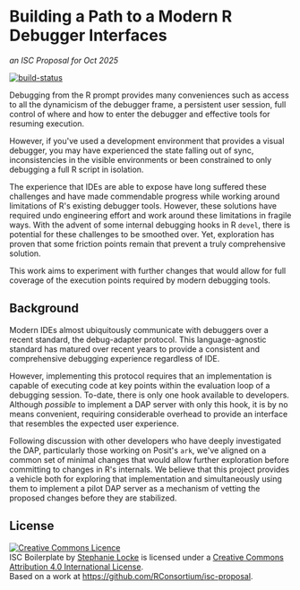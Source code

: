 # Building a Path to a Modern R Debugger Interfaces

_an ISC Proposal for Oct 2025_

[![build-status](https://github.com/dgkf/2025-10-isc-proposal-debug-adapter/actions/workflows/publish-proposal.yaml/badge.svg)](https://github.com/dgkf/2025-10-isc-proposal-debug-adapter/actions/workflows/publish-proposal.yaml)

Debugging from the R prompt provides many conveniences such as access to all the
dynamicism of the debugger frame, a persistent user session, full control of
where and how to enter the debugger and effective tools for resuming execution.

However, if you've used a development environment that provides a visual debugger,
you may have experienced the state falling out of sync, inconsistencies in the
visible environments or been constrained to only debugging a full R script in
isolation.

The experience that IDEs are able to expose have long suffered these challenges
and have made commendable progress while working around limitations of R's
existing debugger tools. However, these solutions have required undo engineering
effort and work around these limitations in fragile ways. With the advent of
some internal debugging hooks in R `devel`, there is potential for these
challenges to be smoothed over. Yet, exploration has proven that some friction
points remain that prevent a truly comprehensive solution.

This work aims to experiment with further changes that would allow for full
coverage of the execution points required by modern debugging tools.

## Background

Modern IDEs almost ubiquitously communicate with debuggers over a recent standard,
the debug-adapter protocol. This language-agnostic standard has matured over
recent years to provide a consistent and comprehensive debugging experience
regardless of IDE.

However, implementing this protocol requires that an implementation is capable of
executing code at key points within the evaluation loop of a debugging session.
To-date, there is only one hook available to developers. Although _possible_ to
implement a DAP server with only this hook, it is by no means convenient, requiring
considerable overhead to provide an interface that resembles the expected user
experience.

Following discussion with other developers who have deeply investigated the DAP,
particularly those working on Posit's `ark`, we've aligned on a common set of
minimal changes that would allow further exploration before committing to changes
in R's internals. We believe that this project provides a vehicle both for
exploring that implementation and simultaneously using them to implement a pilot
DAP server as a mechanism of vetting the proposed changes before they are
stabilized.

## License

<a rel="license" href="http://creativecommons.org/licenses/by/4.0/"><img alt="Creative Commons Licence" style="border-width:0" src="https://i.creativecommons.org/l/by/4.0/88x31.png" /></a><br /><span xmlns:dct="http://purl.org/dc/terms/" property="dct:title">ISC Boilerplate</span> by <a xmlns:cc="http://creativecommons.org/ns#" href="https://github.com/stephlocke" property="cc:attributionName" rel="cc:attributionURL">Stephanie Locke</a> is licensed under a <a rel="license" href="http://creativecommons.org/licenses/by/4.0/">Creative Commons Attribution 4.0 International License</a>.<br />Based on a work at <a xmlns:dct="http://purl.org/dc/terms/" href="https://github.com/RConsortium/isc-proposal" rel="dct:source">https://github.com/RConsortium/isc-proposal</a>.
